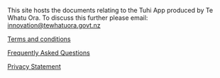 This site hosts the documents relating to the Tuhi App produced by Te Whatu Ora. To discuss this further please email: innovation@tewhatuora.govt.nz

[Terms and conditions](/tuhiapp/docs/terms.md)

[Frequently Asked Questions](tuhiapp/docs/FAQ.md)

[Privacy Statement](tuhiapp/docs/PrivacyStatement,md)

